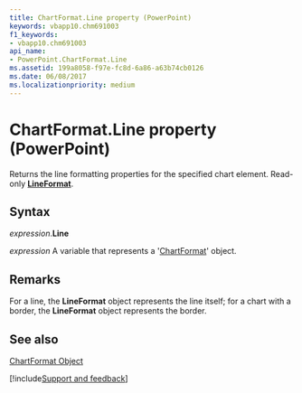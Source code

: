 ```yaml
---
title: ChartFormat.Line property (PowerPoint)
keywords: vbapp10.chm691003
f1_keywords:
- vbapp10.chm691003
api_name:
- PowerPoint.ChartFormat.Line
ms.assetid: 199a8058-f97e-fc8d-6a86-a63b74cb0126
ms.date: 06/08/2017
ms.localizationpriority: medium
---
```



# ChartFormat.Line property (PowerPoint)

Returns the line formatting properties for the specified chart element. Read-only **[LineFormat](PowerPoint.LineFormat.md)**.


## Syntax

_expression_.**Line**

_expression_ A variable that represents a '[ChartFormat](PowerPoint.ChartFormat.md)' object.


## Remarks

For a line, the **LineFormat** object represents the line itself; for a chart with a border, the **LineFormat** object represents the border.


## See also


[ChartFormat Object](PowerPoint.ChartFormat.md)

[!include[Support and feedback](~/includes/feedback-boilerplate.md)]